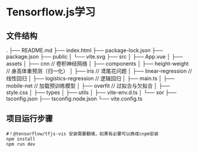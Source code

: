 # Tensorflow.js学习

## 文件结构
.
├── README.md
├── index.html
├── package-lock.json
├── package.json
├── public
│   └── vite.svg
├── src
│   ├── App.vue
│   ├── assets
│   ├── cnn    // 卷积神经网络
│   ├── components
│   ├── height-weight   // 身高体重预测（归一化）
│   ├── iris      // 鸢尾花问题
│   ├── linear-regression    // 线性回归
│   ├── logistics-regression   // 逻辑回归
│   ├── main.ts
│   ├── mobile-net    // 加载预训练模型
│   ├── overfit     // 过拟合与欠拟合
│   ├── style.css
│   ├── types
│   ├── utils
│   ├── vite-env.d.ts
│   └── xor
├── tsconfig.json
├── tsconfig.node.json
└── vite.config.ts



## 项目运行步骤

```shell
#！@tensorflow/tfjs-vis 安装需要翻墙，如果有必要可以换成cnpm安装
npm install 
npm run dev

```
